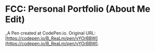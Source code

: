 # FCC: Personal Portfolio (About Me Edit)
 _A Pen created at CodePen.io. Original URL: [https://codepen.io/B_ReaLm/pen/vYOrBBW](https://codepen.io/B_ReaLm/pen/vYOrBBW).

 